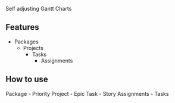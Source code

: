 Self adjusting Gantt Charts

## Features
- Packages
	- Projects
		- Tasks
			- Assignments

## How to use
Package - Priority
Project - Epic
Task - Story
Assignments - Tasks
